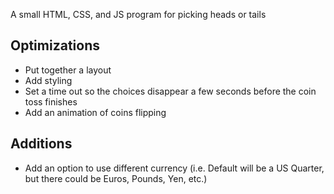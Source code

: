 A small HTML, CSS, and JS program for picking heads or tails

## Optimizations

- Put together a layout
- Add styling
- Set a time out so the choices disappear a few seconds before the coin toss finishes
- Add an animation of coins flipping

## Additions

- Add an option to use different currency (i.e. Default will be a US Quarter, but there could be Euros, Pounds, Yen, etc.)